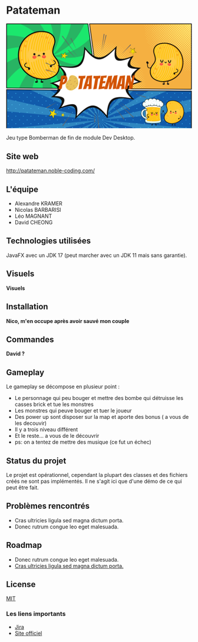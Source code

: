 # Patateman

![logo](Patateman.png)

Jeu type Bomberman de fin de module Dev Desktop.

## Site web

http://patateman.noble-coding.com/

## L'équipe

- Alexandre KRAMER
- Nicolas BARBARISI
- Léo MAGNANT
- David CHEONG

## Technologies utilisées

JavaFX avec un JDK 17 (peut marcher avec un JDK 11 mais sans garantie).

## Visuels

**Visuels**

## Installation

**Nico, m'en occupe après avoir sauvé mon couple**

## Commandes

**David ?**

## Gameplay

Le gameplay se décompose en plusieur point :

- Le personnage qui peu bouger et mettre des bombe qui détruisse les casses brick et tue les monstres
- Les monstres qui peuve bouger et tuer le joueur 
- Des power up sont disposer sur la map et aporte des bonus ( a vous de les decouvir)
- Il y a trois niveau différent
- Et le reste... a vous de le découvrir
- ps: on a tentez de mettre des musique (ce fut un échec)

## Status du projet

Le projet est opérationnel, cependant la plupart des classes et des fichiers créés ne sont pas implémentés. Il ne s'agit ici que d'une démo de ce qui peut être fait.

## Problèmes rencontrés

- Cras ultricies ligula sed magna dictum porta.
- Donec rutrum congue leo eget malesuada.

## Roadmap

- Donec rutrum congue leo eget malesuada.
- <u>Cras ultricies ligula sed magna dictum porta.</u>

## License

[MIT](https://choosealicense.com/licenses/mit/)

### Les liens importants

- [Jira](https://noble-team.atlassian.net/jira/software/projects/PATMAN/boards/6/roadmap)
- [Site officiel](http://patateman.noble-coding.com/)
